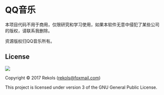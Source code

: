 # QQ音乐

本项目代码不用于商用，仅限研究和学习使用，如果本软件无意中侵犯了某些公司的版权，请联系我删除。

资源版权归QQ音乐所有。

## License

![](http://www.gnu.org/graphics/gplv3-127x51.png)

Copyright © 2017 Rekols (rekols@foxmail.com)

This project is licensed under version 3 of the GNU General Public License.
